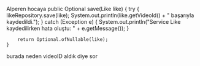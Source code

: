 Alperen hocaya
public Optional<Like> save(Like like) {
try {
likeRepository.save(like);
System.out.println(like.getVideoId() + " başarıyla kaydedildi.");
} catch (Exception e) {
System.out.println("Service Like kaydedilirken hata oluştu: " + e.getMessage());
}

		return Optional.ofNullable(like);
	}

burada neden videoID aldık diye sor